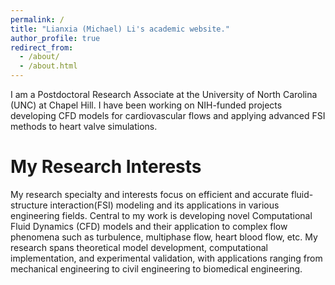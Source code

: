 ```yaml
---
permalink: /
title: "Lianxia (Michael) Li's academic website."
author_profile: true
redirect_from: 
  - /about/
  - /about.html
---
```


I am a Postdoctoral Research Associate at the University of North Carolina (UNC) at Chapel Hill. I have been working on NIH-funded projects developing CFD models for cardiovascular flows and applying advanced FSI methods
to heart valve simulations. 

My Research Interests
======
My research specialty and interests focus on efficient and accurate fluid-structure interaction(FSI) modeling and its applications in various engineering fields. Central to my work is developing novel Computational Fluid Dynamics (CFD) models and their application to complex flow phenomena such as turbulence, multiphase flow, heart blood flow, etc. My research spans theoretical model development, computational implementation, and experimental validation, with applications ranging from mechanical engineering to civil engineering to biomedical engineering.  
